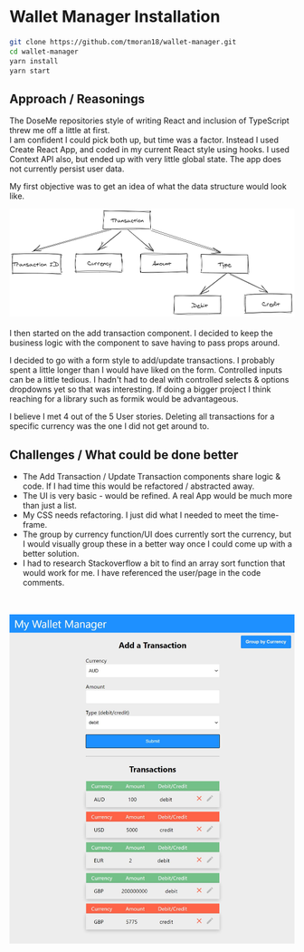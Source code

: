 # Wallet Manager Installation

```bash
git clone https://github.com/tmoran18/wallet-manager.git
cd wallet-manager
yarn install
yarn start
```

## Approach / Reasonings

The DoseMe repositories style of writing React and inclusion of TypeScript threw me off a little at first.<br>I am confident I could pick both up, but time was a factor. Instead I used Create React App, and coded in my current React style using hooks. I used Context API also, but ended up with very little global state. The app does not currently persist user data.

My first objective was to get an idea of what the data structure would look like.

<img src="public/transaction_model.png">
<br>
<br>
I then started on the add transaction component. I decided to keep the business logic with the component to save having to pass props around.

I decided to go with a form style to add/update transactions. I probably spent a little longer than I would have liked on the form. Controlled inputs can be a little tedious. I hadn't had to deal with controlled selects & options dropdowns yet so that was interesting. If doing a bigger project I think reaching for a library such as formik would be advantageous.

I believe I met 4 out of the 5 User stories. Deleting all transactions for a specific currency was the one I did not get around to.

## Challenges / What could be done better
- The Add Transaction / Update Transaction components share logic & code. If I had time this would be refactored / abstracted away.
- The UI is very basic - would be refined. A real App would be much more than just a list.
- My CSS needs refactoring. I just did what I needed to meet the time-frame.
- The group by currency function/UI does currently sort the currency, but I would visually group these in a better way once I could come up with a better solution.
- I had to research Stackoverflow a bit to find an array sort function that would work for me. I have referenced the user/page in the code comments.
<br>
<br>
<img src="public/wallet_manager.JPG" width=600>





